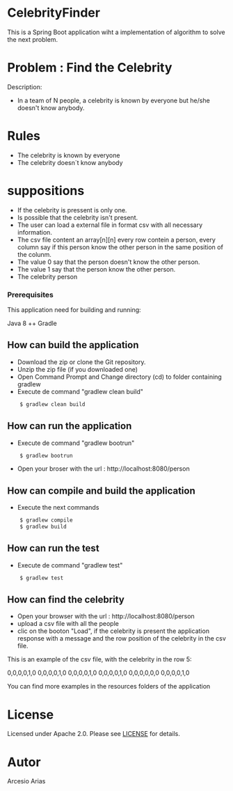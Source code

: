 # CelebrityFinder

This is a Spring Boot application wiht a implementation of algorithm to solve the next problem.

# Problem :  Find the Celebrity
Description:
- In a team of N people, a celebrity is known by everyone but he/she doesn't know anybody.

# Rules
* The celebrity is known by everyone
* The celebrity doesn´t know anybody

# suppositions
* If the celebrity is pressent is only one.
* Is possible that the celebrity isn't present.
* The user can load a external file in format csv with all necessary information.
* The csv file content an array[n][n] every row contein a person, every column say if this person know the other person in the same position of the colunm.
* The value 0 say that the person doesn't know the other person.
* The value 1 say that the person know the other person.
* The celebrity person

### Prerequisites

This application need for building and running:

Java 8 ++
Gradle

## How can build the application
- Download the zip or clone the Git repository.
- Unzip the zip file (if you downloaded one)
- Open Command Prompt and Change directory (cd) to folder containing gradlew
- Execute de command "gradlew clean build"
```sh
    $ gradlew clean build
```

## How can run the application
- Execute de command "gradlew bootrun"
```sh
    $ gradlew bootrun
```
- Open your broser with the url : http://localhost:8080/person

## How can compile and build the application
- Execute the next commands
```sh
    $ gradlew compile
    $ gradlew build
```

## How can run the test
- Execute de command "gradlew test"
```sh
    $ gradlew test
```

## How can find the celebrity
- Open your browser with the url : http://localhost:8080/person
- upload a csv file with all the people
- clic on the booton "Load", if the celebrity is present the application response with a message and the row position of the celebrity in the csv file.

This is an example of the csv file, with the celebrity in the row 5:

0,0,0,0,1,0
0,0,0,0,1,0
0,0,0,0,1,0
0,0,0,0,1,0
0,0,0,0,0,0
0,0,0,0,1,0

You can find more examples in the resources folders of the application

# License

Licensed under Apache 2.0. Please see [LICENSE](LICENSE) for details.

# Autor

Arcesio Arias
